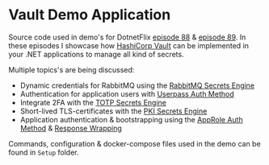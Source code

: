 # Vault Demo Application
Source code used in demo's for DotnetFlix [episode 88](https://www.dotnetflix.com/player/88) & [episode 89](https://www.dotnetflix.com/player/89). In these episodes I showcase how [HashiCorp Vault](https://www.vaultproject.io/) can be implemented in your .NET applications to manage all kind of secrets.


Multiple topics's are being discussed:
* Dynamic credentials for RabbitMQ using the [RabbitMQ Secrets Engine](https://www.vaultproject.io/docs/secrets/rabbitmq)
* Authentication for application users with [Userpass Auth Method](https://www.vaultproject.io/docs/auth/userpass)
* Integrate 2FA with the [TOTP Secrets Engine](https://www.vaultproject.io/docs/secrets/totp)
* Short-lived TLS-certificates with the [PKI Secrets Engine](https://www.vaultproject.io/docs/secrets/pki)
* Application authentication & bootstrapping using the [AppRole Auth Method](https://www.vaultproject.io/docs/auth/approle) & [Response Wrapping](https://www.vaultproject.io/docs/concepts/response-wrapping)

Commands, configuration & docker-compose files used in the demo can be found in `Setup` folder.
